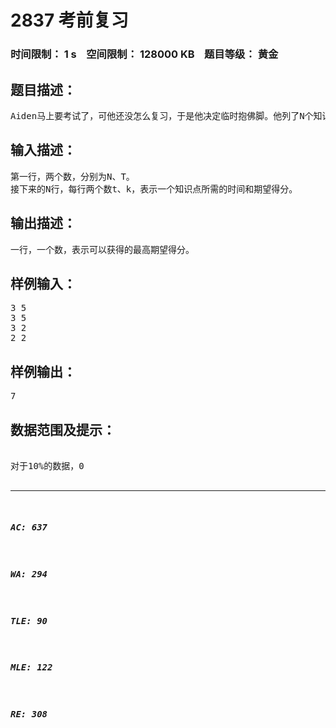 # 2837 考前复习   
### 时间限制： 1 s&nbsp;&nbsp;&nbsp;&nbsp;空间限制： 128000 KB&nbsp;&nbsp;&nbsp;&nbsp;题目等级： 黄金  
## 题目描述：  

<pre>
Aiden马上要考试了，可他还没怎么复习，于是他决定临时抱佛脚。他列了N个知识点，并分析出了复习每个知识点所需的时间t以及可能获得的分数k。他现在还有T时间来复习，他希望选择正确的知识点来在最短的时间内获得最高的期望分数。
</pre>
  
  
## 输入描述：  

<pre>
第一行，两个数，分别为N、T。
接下来的N行，每行两个数t、k，表示一个知识点所需的时间和期望得分。
</pre>
  
  
## 输出描述：  

<pre>
一行，一个数，表示可以获得的最高期望得分。
</pre>
  
  
## 样例输入：  

<pre>
3 5
3 5
3 2
2 2
</pre>
  
  
## 样例输出：  

<pre>
7
</pre>
  
  
## 数据范围及提示：  

<pre>

对于10%的数据，0<N≤10，0<T≤100。
对于50%的数据，0<N≤1000，0<T≤10000。
对于100%的数据，0<N≤5000，0<T≤10000，0<t,k≤1000。

</pre>
  
  
***  

##### AC: 637  
##### WA: 294  
##### TLE: 90  
##### MLE: 122  
##### RE: 308  
